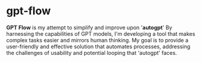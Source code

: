 # gpt-flow
**GPT Flow** is my attempt to simplify and improve upon '**autogpt**' By harnessing the capabilities of GPT models, I'm developing a tool that makes complex tasks easier and mirrors human thinking. My goal is to provide a user-friendly and effective solution that automates processes, addressing the challenges of usability and potential looping that 'autogpt' faces.
